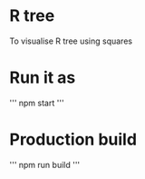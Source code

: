 #  R tree
To visualise R tree using squares

# Run it as

'''
npm start
'''

# Production build

'''
npm run build
'''
